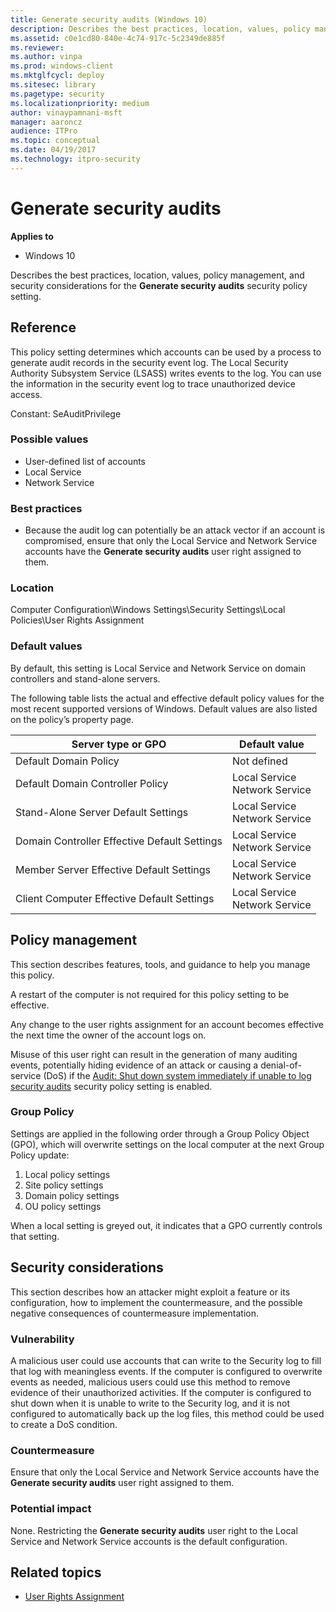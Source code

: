 ```yaml
---
title: Generate security audits (Windows 10)
description: Describes the best practices, location, values, policy management, and security considerations for the Generate security audits security policy setting.
ms.assetid: c0e1cd80-840e-4c74-917c-5c2349de885f
ms.reviewer: 
ms.author: vinpa
ms.prod: windows-client
ms.mktglfcycl: deploy
ms.sitesec: library
ms.pagetype: security
ms.localizationpriority: medium
author: vinaypamnani-msft
manager: aaroncz
audience: ITPro
ms.topic: conceptual
ms.date: 04/19/2017
ms.technology: itpro-security
---
```


# Generate security audits

**Applies to**
-   Windows 10

Describes the best practices, location, values, policy management, and security considerations for the **Generate security audits** security policy setting.

## Reference

This policy setting determines which accounts can be used by a process to generate audit records in the security event log. The Local Security Authority Subsystem Service (LSASS) writes events to the log. You can use the information in the security event log to trace unauthorized device access.

Constant: SeAuditPrivilege

### Possible values

-   User-defined list of accounts
-   Local Service
-   Network Service

### Best practices

-   Because the audit log can potentially be an attack vector if an account is compromised, ensure that only the Local Service and Network Service accounts have the **Generate security audits** user right assigned to them.

### Location

Computer Configuration\\Windows Settings\\Security Settings\\Local Policies\\User Rights Assignment

### Default values

By default, this setting is Local Service and Network Service on domain controllers and stand-alone servers.

The following table lists the actual and effective default policy values for the most recent supported versions of Windows. Default values are also listed on the policy’s property page.

| Server type or GPO | Default value |
| - | - |
| Default Domain Policy| Not defined| 
| Default Domain Controller Policy | Local Service<br/>Network Service| 
| Stand-Alone Server Default Settings | Local Service<br/>Network Service| 
| Domain Controller Effective Default Settings | Local Service<br/>Network Service| 
| Member Server Effective Default Settings | Local Service<br/>Network Service| 
| Client Computer Effective Default Settings | Local Service<br/>Network Service| 
 
## Policy management

This section describes features, tools, and guidance to help you manage this policy.

A restart of the computer is not required for this policy setting to be effective.

Any change to the user rights assignment for an account becomes effective the next time the owner of the account logs on.

Misuse of this user right can result in the generation of many auditing events, potentially hiding evidence of an attack or causing a denial-of-service (DoS) if the [Audit: Shut down system immediately if unable to log security audits](audit-shut-down-system-immediately-if-unable-to-log-security-audits.md) security policy setting is enabled.

### Group Policy

Settings are applied in the following order through a Group Policy Object (GPO), which will overwrite settings on the local computer at the next Group Policy update:

1.  Local policy settings
2.  Site policy settings
3.  Domain policy settings
4.  OU policy settings

When a local setting is greyed out, it indicates that a GPO currently controls that setting.

## Security considerations

This section describes how an attacker might exploit a feature or its configuration, how to implement the countermeasure, and the possible negative consequences of countermeasure implementation.

### Vulnerability

A malicious user could use accounts that can write to the Security log to fill that log with meaningless events. If the computer is configured to overwrite events as needed, malicious users could use this method to remove evidence of their unauthorized activities. If the computer is configured to shut down when it is unable to write to the Security log, and it is not configured to automatically back up the log files, this method could be used to create a DoS condition.

### Countermeasure

Ensure that only the Local Service and Network Service accounts have the **Generate security audits** user right assigned to them.

### Potential impact

None. Restricting the **Generate security audits** user right to the Local Service and Network Service accounts is the default configuration.

## Related topics

- [User Rights Assignment](user-rights-assignment.md)
